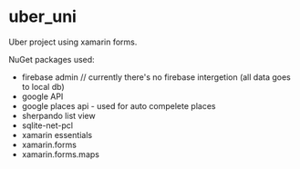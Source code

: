 # uber_uni

Uber project using xamarin forms.

NuGet packages used: 
- firebase admin // currently there's no firebase intergetion (all data goes to local db)
- google API
- google places api - used for auto compelete places 
- sherpando list view
- sqlite-net-pcl
- xamarin essentials
- xamarin.forms
- xamarin.forms.maps
